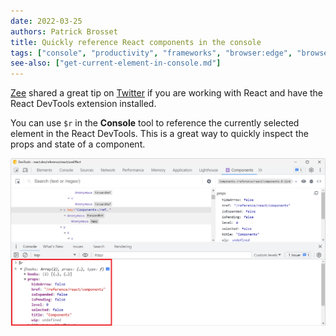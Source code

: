 ```yaml
---
date: 2022-03-25
authors: Patrick Brosset
title: Quickly reference React components in the console
tags: ["console", "productivity", "frameworks", "browser:edge", "browser:firefox", "browser:chrome"]
see-also: ["get-current-element-in-console.md"]
---
```


[Zee](https://twitter.com/ChatterboxDev) shared a great tip on [Twitter](https://twitter.com/ChatterboxDev/status/1506299424712142864) if you are working with React and have the React DevTools extension installed.

You can use `$r` in the **Console** tool to reference the currently selected element in the React DevTools. This is a great way to quickly inspect the props and state of a component.

![The React DevTools components panel in DevTools, and Console below it, showing the result of $r](../../assets/img/quickly-reference-react-console.png)
